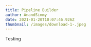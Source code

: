 ```yaml
---
title: Pipeline Builder
author: AnandSimmy
date: 2021-01-20T10:07:46.926Z
thumbnail: /images/download-1-.jpeg
---
```

Testing